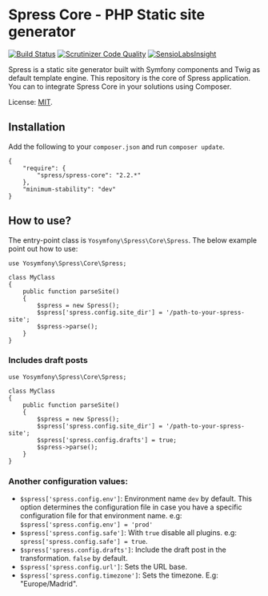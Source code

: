 Spress Core - PHP Static site generator
=======================================

[![Build Status](https://travis-ci.org/spress/Spress.png?branch=master)](https://travis-ci.org/spress/Spress)
[![Scrutinizer Code Quality](https://scrutinizer-ci.com/g/spress/Spress/badges/quality-score.png?b=master)](https://scrutinizer-ci.com/g/spress/Spress/?branch=master)
[![SensioLabsInsight](https://insight.sensiolabs.com/projects/1ea79d8e-894d-4cf5-8f64-c941376b3f77/mini.png)](https://insight.sensiolabs.com/projects/1ea79d8e-894d-4cf5-8f64-c941376b3f77)

Spress is a static site generator built with Symfony components and Twig as default template engine. This repository is the
core of Spress application. You can to integrate Spress Core in your solutions using Composer.

License: [MIT](https://github.com/yosymfony/Spress/blob/master/LICENSE).

Installation
------------
Add the following to your `composer.json` and run `composer update`.

```
{
    "require": {
        "spress/spress-core": "2.2.*"
    },
    "minimum-stability": "dev"
}
```

How to use?
-----------
The entry-point class is `Yosymfony\Spress\Core\Spress`. The below example point out how to use:

```
use Yosymfony\Spress\Core\Spress;

class MyClass
{
    public function parseSite()
    {
        $spress = new Spress();
        $spress['spress.config.site_dir'] = '/path-to-your-spress-site';
        $spress->parse();
    }
}
```

### Includes draft posts
```
use Yosymfony\Spress\Core\Spress;

class MyClass
{
    public function parseSite()
    {
        $spress = new Spress();
        $spress['spress.config.site_dir'] = '/path-to-your-spress-site';
        $spress['spress.config.drafts'] = true;
        $spress->parse();
    }
}
```

### Another configuration values:

* `$spress['spress.config.env']`: Environment name `dev` by default. This option determines the configuration file in case you have a specific configuration file for that environment name. e.g: `$spress['spress.config.env'] = 'prod'`
* `$spress['spress.config.safe']`: With `true` disable all plugins. e.g: `spress['spress.config.safe'] = true`.
* `$spress['spress.config.drafts']`: Include the draft post in the transformation. `false` by default.
* `$spress['spress.config.url']`: Sets the URL base.
* `$spress['spress.config.timezone']`: Sets the timezone. E.g: "Europe/Madrid".
